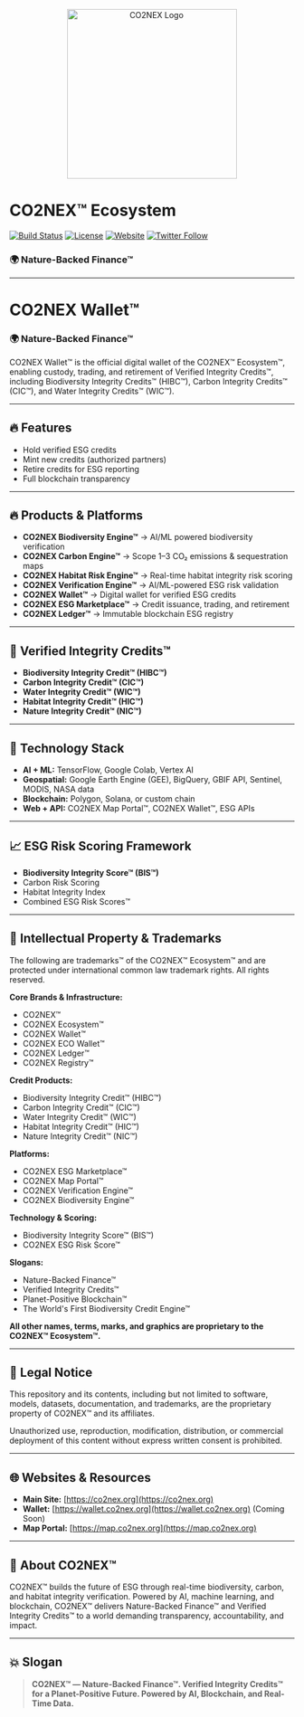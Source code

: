 <!--
<meta name="description" content="CO2NEX™ is the world's first AI-driven, blockchain-powered ESG credit ecosystem offering real-time, verifiable, nature-backed biodiversity, carbon, and water credits.">
<meta name="keywords" content="CO2NEX, ESG credits, biodiversity credits, carbon credits, water credits, blockchain ESG, AI ESG scoring, biodiversity risk, HIBC, CIC, WIC, CO2NEX Wallet, ESG marketplace">
-->

<p align="center">
  <img src="https://co2nex.org/wp-content/uploads/2025/05/CO2NEX-Real-Time-Carbon-Credit-Verification-Economy.webp" alt="CO2NEX Logo" width="300" />
</p>

# CO2NEX™ Ecosystem

[![Build Status](https://img.shields.io/badge/build-passing-brightgreen?style=flat&logo=github)](https://github.com/your-org/co2nex)
[![License](https://img.shields.io/badge/license-Proprietary-red?style=flat)](https://co2nex.org/legal)
[![Website](https://img.shields.io/badge/website-co2nex.org-blue?style=flat&logo=internet-explorer)](https://co2nex.org)
[![Twitter Follow](https://img.shields.io/twitter/follow/CO2NEX?style=social)](https://twitter.com/CO2NEX)

### 🌍 Nature-Backed Finance™

---

# CO2NEX Wallet™

### 🌍 Nature-Backed Finance™

CO2NEX Wallet™ is the official digital wallet of the CO2NEX™ Ecosystem™, enabling custody, trading, and retirement of Verified Integrity Credits™, including Biodiversity Integrity Credits™ (HIBC™), Carbon Integrity Credits™ (CIC™), and Water Integrity Credits™ (WIC™).

---
## 🔥 Features
- Hold verified ESG credits
- Mint new credits (authorized partners)
- Retire credits for ESG reporting
- Full blockchain transparency
---

## 🔥 Products & Platforms

- **CO2NEX Biodiversity Engine™** → AI/ML powered biodiversity verification  
- **CO2NEX Carbon Engine™** → Scope 1–3 CO₂ emissions & sequestration maps  
- **CO2NEX Habitat Risk Engine™** → Real-time habitat integrity risk scoring  
- **CO2NEX Verification Engine™** → AI/ML-powered ESG risk validation  
- **CO2NEX Wallet™** → Digital wallet for verified ESG credits  
- **CO2NEX ESG Marketplace™** → Credit issuance, trading, and retirement  
- **CO2NEX Ledger™** → Immutable blockchain ESG registry  

---

## 🌿 Verified Integrity Credits™

- **Biodiversity Integrity Credit™ (HIBC™)**  
- **Carbon Integrity Credit™ (CIC™)**  
- **Water Integrity Credit™ (WIC™)**  
- **Habitat Integrity Credit™ (HIC™)**  
- **Nature Integrity Credit™ (NIC™)**  

---

## 🔗 Technology Stack

- **AI + ML:** TensorFlow, Google Colab, Vertex AI  
- **Geospatial:** Google Earth Engine (GEE), BigQuery, GBIF API, Sentinel, MODIS, NASA data  
- **Blockchain:** Polygon, Solana, or custom chain  
- **Web + API:** CO2NEX Map Portal™, CO2NEX Wallet™, ESG APIs  

---

## 📈 ESG Risk Scoring Framework

- **Biodiversity Integrity Score™ (BIS™)**  
- Carbon Risk Scoring  
- Habitat Integrity Index  
- Combined ESG Risk Scores™  

---

## 📜 Intellectual Property & Trademarks

The following are trademarks™ of the CO2NEX™ Ecosystem™ and are protected under international common law trademark rights. All rights reserved.

**Core Brands & Infrastructure:**  
- CO2NEX™  
- CO2NEX Ecosystem™  
- CO2NEX Wallet™  
- CO2NEX ECO Wallet™  
- CO2NEX Ledger™  
- CO2NEX Registry™  

**Credit Products:**  
- Biodiversity Integrity Credit™ (HIBC™)  
- Carbon Integrity Credit™ (CIC™)  
- Water Integrity Credit™ (WIC™)  
- Habitat Integrity Credit™ (HIC™)  
- Nature Integrity Credit™ (NIC™)  

**Platforms:**  
- CO2NEX ESG Marketplace™  
- CO2NEX Map Portal™  
- CO2NEX Verification Engine™  
- CO2NEX Biodiversity Engine™  

**Technology & Scoring:**  
- Biodiversity Integrity Score™ (BIS™)  
- CO2NEX ESG Risk Score™  

**Slogans:**  
- Nature-Backed Finance™  
- Verified Integrity Credits™  
- Planet-Positive Blockchain™  
- The World's First Biodiversity Credit Engine™  

**All other names, terms, marks, and graphics are proprietary to the CO2NEX™ Ecosystem™.**

---

## 🔐 Legal Notice

This repository and its contents, including but not limited to software, models, datasets, documentation, and trademarks, are the proprietary property of CO2NEX™ and its affiliates.

Unauthorized use, reproduction, modification, distribution, or commercial deployment of this content without express written consent is prohibited.

---

## 🌐 Websites & Resources

- **Main Site:** [https://co2nex.org](https://co2nex.org)  
- **Wallet:** [https://wallet.co2nex.org](https://wallet.co2nex.org) (Coming Soon)  
- **Map Portal:** [https://map.co2nex.org](https://map.co2nex.org)  

---

## 🚀 About CO2NEX™

CO2NEX™ builds the future of ESG through real-time biodiversity, carbon, and habitat integrity verification. Powered by AI, machine learning, and blockchain, CO2NEX™ delivers Nature-Backed Finance™ and Verified Integrity Credits™ to a world demanding transparency, accountability, and impact.

---

## 💥 Slogan

> **CO2NEX™ — Nature-Backed Finance™. Verified Integrity Credits™ for a Planet-Positive Future. Powered by AI, Blockchain, and Real-Time Data.**
